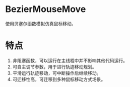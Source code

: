 # BezierMouseMove
使用贝塞尔函数模拟仿真鼠标移动。

# 特点
1. 非阻塞函数，可以运行在主线程中并不影响其他代码运行。
2. 可自主调节参数，用于进行轨迹移动规划。
3. 平滑运行轨迹移动，可中断操作后继续移动。
4. 可迁移性高，可迁移到多种鼠标移动方式场景。
